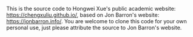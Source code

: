 This is the source code to Hongwei Xue's public academic website: https://chengxuliu.github.io/, based on Jon Barron's website: https://jonbarron.info/. You are welcome to clone this code for your own personal use, just please attribute the source to Jon Barron's website.
